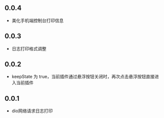 ## 0.0.4

* 美化手机端控制台打印信息

## 0.0.3

* 日志打印格式调整

## 0.0.2

* keepState 为 true，当前插件通过悬浮按钮关闭时，再次点击悬浮按钮直接进入当前插件

## 0.0.1

* dio网络请求日志打印